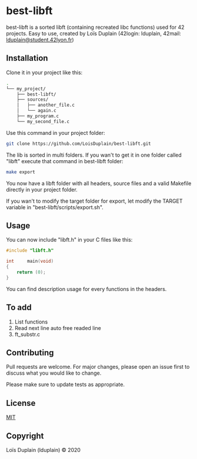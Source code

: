 # best-libft

best-libft is a sorted libft (containing recreated libc functions) used for 42 projects.
Easy to use, created by Loïs Duplain (42login: lduplain, 42mail: lduplain@student.42lyon.fr)

## Installation

Clone it in your project like this:

```bash
.
└── my_project/
    ├── best-libft/
    ├── sources/
    │   ├── another_file.c
    │   └── again.c  
    ├── my_program.c
    └── my_second_file.c
```

Use this command in your project folder:

```bash
git clone https://github.com/LoisDuplain/best-libft.git
```

The lib is sorted in multi folders. If you wan't to get it in one folder called "libft" execute that command in best-libft folder:

```bash
make export
```

You now have a libft folder with all headers, source files and a valid Makefile directly in your project folder.

If you wan't to modify the target folder for export, let modify the TARGET variable in "best-libft/scripts/export.sh".

## Usage

You can now include "libft.h" in your C files like this:

```c
#include "libft.h"

int     main(void)
{
    return (0);
}
```

You can find description usage for every functions in the headers.

## To add

1.	List functions
2.	Read next line auto free readed line
3.	ft_substr.c

## Contributing
Pull requests are welcome. For major changes, please open an issue first to discuss what you would like to change.

Please make sure to update tests as appropriate.

## License
[MIT](https://choosealicense.com/licenses/mit/)

## Copyright
Loïs Duplain (lduplain) © 2020